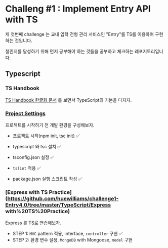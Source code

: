 # Challeng #1 : Implement Entry API with TS

제 첫번째 challenge 는 교내 입학 전형 관리 서비스인 "Entry"를 TS를 이용하여 구현하는 것입니다. 

챌린지를 달성하기 위해 먼저 공부해야 하는 것들을 공부하고 체크하는 레포지토리입니다.

## Typescript 

### TS Handbook

[TS Handbook 한글화 문서](<https://typescript-kr.github.io/>) 를 보면서 TypeScript의 기본을 다지자.



### [Project Settings](https://github.com/huewilliams/challenge1-Entry4.0/tree/master/TypeScript/Project%20Settings)

프로젝트를 시작하기 전 개발 환경을 구성해보자.

* 프로젝트 시작(npm init, tsc init) ✅

- typescript 와 tsc 설치 ✅

- tsconfig.json 설정 ✅

- `tslint` 적용 ✅

- package.json 실행 스크립트 작성 ✅

  

### [Express with TS Practice](https://github.com/huewilliams/challenge1-Entry4.0/tree/master/TypeScript/Express with%20TS%20Practice)

Express 를 TS로 연습해보자. 

* STEP 1: `MVC` pattern 적용, interface, `controller` 구현 ✅
* STEP 2: 환경 변수 설정, `MongoDB` with Mongoose, `model` 구현 

